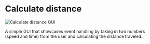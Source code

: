 # Calculate distance

![Calculate distance GUI](../../../Snippets/C#/GUI/calculate%20distance.gif)

A simple GUI that showcases event handling by taking in two numbers (speed and time) from the user and calculating the distance traveled.
